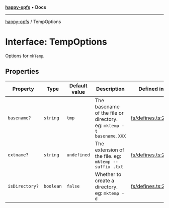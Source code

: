 [**happy-opfs**](../README.md) • **Docs**

***

[happy-opfs](../README.md) / TempOptions

# Interface: TempOptions

Options for `mkTemp`.

## Properties

| Property | Type | Default value | Description | Defined in |
| ------ | ------ | ------ | ------ | ------ |
| `basename?` | `string` | `tmp` | The basename of the file or directory. eg: `mktemp -t basename.XXX` | [fs/defines.ts:247](https://github.com/JiangJie/happy-opfs/blob/a6314c4612c605f77895adcb9d6d91abcaafaa7d/src/fs/defines.ts#L247) |
| `extname?` | `string` | `undefined` | The extension of the file. eg: `mktemp --suffix .txt` | [fs/defines.ts:253](https://github.com/JiangJie/happy-opfs/blob/a6314c4612c605f77895adcb9d6d91abcaafaa7d/src/fs/defines.ts#L253) |
| `isDirectory?` | `boolean` | `false` | Whether to create a directory. eg: `mktemp -d` | [fs/defines.ts:240](https://github.com/JiangJie/happy-opfs/blob/a6314c4612c605f77895adcb9d6d91abcaafaa7d/src/fs/defines.ts#L240) |
